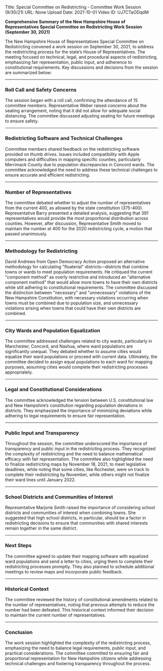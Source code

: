 Title: Special Committee on Redistricting - Committee Work Session (9/30/21)
URL: None
Upload Date: 2021-10-01
Video ID: UJ7CTaODqdM

**Comprehensive Summary of the New Hampshire House of Representatives Special Committee on Redistricting Work Session (September 30, 2021)**

The New Hampshire House of Representatives Special Committee on Redistricting convened a work session on September 30, 2021, to address the redistricting process for the state’s House of Representatives. The meeting focused on technical, legal, and procedural aspects of redistricting, emphasizing fair representation, public input, and adherence to constitutional requirements. Key discussions and decisions from the session are summarized below:

---

### **Roll Call and Safety Concerns**
The session began with a roll call, confirming the attendance of 15 committee members. Representative Weber raised concerns about the seating arrangement, noting that it did not allow for adequate social distancing. The committee discussed adjusting seating for future meetings to ensure safety.

---

### **Redistricting Software and Technical Challenges**
Committee members shared feedback on the redistricting software provided on thumb drives. Issues included compatibility with Apple computers and difficulties in mapping specific counties, particularly Merrimack County due to population discrepancies in Concord wards. The committee acknowledged the need to address these technical challenges to ensure accurate and efficient redistricting.

---

### **Number of Representatives**
The committee debated whether to adjust the number of representatives from the current 400, as allowed by the state constitution (375-400). Representative Barry presented a detailed analysis, suggesting that 391 representatives would provide the most proportional distribution across counties. However, after discussion, Representative Smith moved to maintain the number at 400 for the 2020 redistricting cycle, a motion that passed unanimously.

---

### **Methodology for Redistricting**
David Andrews from Open Democracy Action proposed an alternative methodology for calculating "floaterial" districts—districts that combine towns or wards to meet population requirements. He critiqued the current "component method" as overly restrictive and introduced an "alternative component method" that would allow more towns to have their own districts while still adhering to constitutional requirements. The committee discussed the distinction between "necessary" and "unnecessary" violations of the New Hampshire Constitution, with necessary violations occurring when towns must be combined due to population size, and unnecessary violations arising when towns that could have their own districts are combined.

---

### **City Wards and Population Equalization**
The committee addressed challenges related to city wards, particularly in Manchester, Concord, and Nashua, where ward populations are significantly unequal. They debated whether to assume cities would equalize their ward populations or proceed with current data. Ultimately, the committee decided to assign equal populations to each ward for mapping purposes, assuming cities would complete their redistricting processes appropriately.

---

### **Legal and Constitutional Considerations**
The committee acknowledged the tension between U.S. constitutional law and New Hampshire’s constitution regarding population deviations in districts. They emphasized the importance of minimizing deviations while adhering to legal requirements to ensure fair representation.

---

### **Public Input and Transparency**
Throughout the session, the committee underscored the importance of transparency and public input in the redistricting process. They recognized the complexity of redistricting and the need to balance mathematical efficacy with fair representation. The committee also highlighted the need to finalize redistricting maps by November 18, 2021, to meet legislative deadlines, while noting that some cities, like Rochester, were on track to complete their redistricting by November, while others might not finalize their ward lines until January 2022.

---

### **School Districts and Communities of Interest**
Representative Marjorie Smith raised the importance of considering school districts and communities of interest when combining towns. She suggested that high school districts, in particular, should be a factor in redistricting decisions to ensure that communities with shared interests remain together in the same district.

---

### **Next Steps**
The committee agreed to update their mapping software with equalized ward populations and send a letter to cities, urging them to complete their redistricting processes promptly. They also planned to schedule additional meetings to review maps and incorporate public feedback.

---

### **Historical Context**
The committee reviewed the history of constitutional amendments related to the number of representatives, noting that previous attempts to reduce the number had been defeated. This historical context informed their decision to maintain the current number of representatives.

---

### **Conclusion**
The work session highlighted the complexity of the redistricting process, emphasizing the need to balance legal requirements, public input, and practical considerations. The committee committed to ensuring fair and proportional representation for New Hampshire citizens while addressing technical challenges and fostering transparency throughout the process.